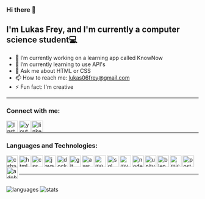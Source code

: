 ### Hi there 👋 
## I'm Lukas Frey, and I'm currently a computer science student💻

- 🔭 I’m currently working on a learning app called KnowNow
- 🌱 I’m currently learning to use API's
- 💬 Ask me about HTML or CSS
- 📫 How to reach me: lukas06frey@gmail.com   
- ⚡ Fun fact: I'm creative

---

### Connect with me:

[<img align="left" alt="Instagram" width="30px" src="https://upload.wikimedia.org/wikipedia/commons/9/95/Instagram_logo_2022.svg" />][instagram]
&nbsp;
[<img align="left" alt="youtube" width="30px" src="https://play-lh.googleusercontent.com/lMoItBgdPPVDJsNOVtP26EKHePkwBg-PkuY9NOrc-fumRtTFP4XhpUNk_22syN4Datc" />][youtube]
&nbsp;
[<img align="left" alt="linkedin" width="30px" src="https://www.gl-it.ch/Portals/0/EasyDNNnews/151/img-174857.png" />][linkedin]

---

### Languages and Technologies:

[<img align="left" alt="csharp" width="30px" src="https://dd.countit.at/media/dojos/logo_csharp.png" />][csharp]
[<img align="left" alt="html" width="30px" src="https://upload.wikimedia.org/wikipedia/commons/thumb/6/61/HTML5_logo_and_wordmark.svg/2048px-HTML5_logo_and_wordmark.svg.png" />][html]
[<img align="left" alt="css" width="30px" src="https://upload.wikimedia.org/wikipedia/commons/thumb/d/d5/CSS3_logo_and_wordmark.svg/1452px-CSS3_logo_and_wordmark.svg.png" />][css]
[<img align="left" alt="javascript" width="30px" src="https://i0.wp.com/www.svg-tt.de/wp-content/uploads/2016/03/js-logo.png?fit=500%2C500&ssl=1&w=640" />][javascript]
[<img align="left" alt="docker" width="30px" src="https://www.docker.com/wp-content/uploads/2022/03/vertical-logo-monochromatic.png" />][docker]
[<img align="left" alt="git" width="30px" src="https://git-scm.com/images/logos/downloads/Git-Icon-1788C.png" />][git]
[<img align="left" alt="aws" width="30px" src="https://upload.wikimedia.org/wikipedia/commons/thumb/9/93/Amazon_Web_Services_Logo.svg/1280px-Amazon_Web_Services_Logo.svg.png" />][aws]
[<img align="left" alt="mongodb" width="30px" src="https://repvue.imgix.net/a9yxc48y3ay5dm2udzwizc2bdyph" />][mongodb]
[<img align="left" alt="sql" width="30px" src="https://upload.wikimedia.org/wikipedia/de/thumb/8/8c/Microsoft_SQL_Server_Logo.svg/2524px-Microsoft_SQL_Server_Logo.svg.png" />][sql]
[<img align="left" alt="mysql" width="30px" src="https://upload.wikimedia.org/wikipedia/de/thumb/d/dd/MySQL_logo.svg/2560px-MySQL_logo.svg.png" />][mysql]
[<img align="left" alt="node" width="30px" src="https://upload.wikimedia.org/wikipedia/commons/thumb/d/d9/Node.js_logo.svg/2560px-Node.js_logo.svg.png" />][node]
[<img align="left" alt="unity" width="30px" src="https://seeklogo.com/images/U/unity-logo-988A22E703-seeklogo.com.png" />][unity]
[<img align="left" alt="blender" width="30px" src="https://i.pcmag.com/imagery/reviews/00CHLsbAPPKloTAg2PZlVBC-1..v1662670755.jpg" />][blender]
[<img align="left" alt="microsoft net" width="30px" src="https://upload.wikimedia.org/wikipedia/de/thumb/5/5b/Microsoft_.NET_Logo.svg/1200px-Microsoft_.NET_Logo.svg.png" />][net]
[<img align="left" alt="postman" width="30px" src="https://www.testautomatisierung.org/wp-content/uploads/postman.jpg" />][postman]
[<img align="left" alt="adobe xd" width="30px" src="https://play-lh.googleusercontent.com/kaox1VteLsWAuNxPxhm8t4llaoyFhxzDjo9g4Hdf92bKdT_Sn6Yrdku6rApuc5ktirw" />][xd]

<br />
<br />

---

<br />
<img alt="languages" src="https://github-readme-stats.vercel.app/api/top-langs/?username=LukasF06&layout=donut" />
<img alt="stats" src="https://github-readme-stats.vercel.app/api?username=LukasF06&show_icons=true&theme=algolia" />

[instagram]: https://www.instagram.com/lukas____frey/
[youtube]: https://www.youtube.com/channel/UCwzruurRykH_dJNIeNqpw2w
[linkedin]: https://www.linkedin.com/in/lukas-frey-896782239/
[csharp]: https://learn.microsoft.com/de-de/dotnet/csharp/tour-of-csharp/
[html]: https://www.w3schools.com/html/
[css]: https://www.w3schools.com/css/
[javascript]: https://www.w3schools.com/js/
[docker]: https://www.docker.com/
[git]: https://git-scm.com/
[aws]: https://aws.amazon.com/de/
[mongodb]: https://www.mongodb.com/
[sql]: https://www.w3schools.com/sql/
[mysql]: https://www.mysql.com/de/
[node]: https://nodejs.org/en
[unity]: https://unity.com/
[blender]: https://www.blender.org/
[net]: https://dotnet.microsoft.com/en-us/download/dotnet-framework
[postman]: https://www.postman.com/
[xd]: https://helpx.adobe.com/de/xd/get-started.html


